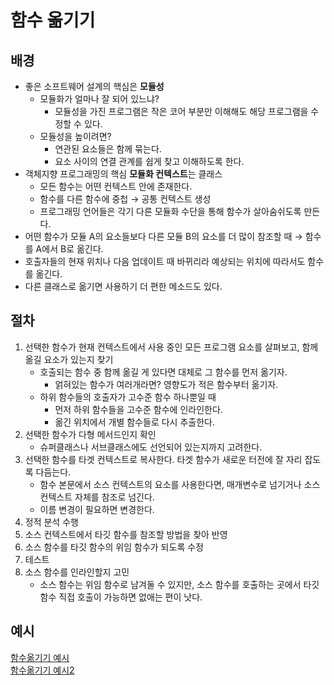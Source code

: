 # 함수 옮기기
## 배경
- 좋은 소프트웨어 설계의 핵심은 **모듈성**
  - 모듈화가 얼마나 잘 되어 있느냐?
    - 모듈성을 가진 프로그램은 작은 코어 부분만 이해해도 해당 프로그램을 수정할 수 있다.
  - 모듈성을 높이려면?
    - 연관된 요소들은 함께 묶는다.
    - 요소 사이의 연결 관계를 쉽게 찾고 이해하도록 한다.
- 객체지향 프로그래밍의 핵심 **모듈화 컨텍스트**는 클래스
  - 모든 함수는 어떤 컨텍스트 안에 존재한다. 
  - 함수를 다른 함수에 중첩 → 공통 컨텍스트 생성
  - 프로그래밍 언어들은 각기 다른 모듈화 수단을 통해 함수가 살아숨쉬도록 만든다. 
- 어떤 함수가 모듈 A의 요소들보다 다른 모듈 B의 요소를 더 많이 참조할 때 → 함수를 A에서 B로 옮긴다.
- 호출자들의 현재 위치나 다음 업데이트 때 바뀌리라 예상되는 위치에 따라서도 함수를 옮긴다.
- 다른 클래스로 옮기면 사용하기 더 편한 메소드도 있다.

## 절차 
1. 선택한 함수가 현재 컨텍스트에서 사용 중인 모든 프로그램 요소를 살펴보고, 함께 옮길 요소가 있는지 찾기
   - 호출되는 함수 중 함께 옮길 게 있다면 대체로 그 함수를 먼저 옮기자.
     - 얽혀있는 함수가 여러개라면? 영향도가 적은 함수부터 옮기자.
   - 하위 함수들의 호출자가 고수준 함수 하나뿐일 때
     - 먼저 하위 함수들을 고수준 함수에 인라인한다.
     - 옮긴 위치에서 개별 함수들로 다시 추출한다.
2. 선택한 함수가 다형 메서드인지 확인
   - 슈퍼클래스나 서브클래스에도 선언되어 있는지까지 고려한다.
3. 선택한 함수를 타겟 컨텍스트로 복사한다. 타겟 함수가 새로운 터전에 잘 자리 잡도록 다듬는다.
    - 함수 본문에서 소스 컨텍스트의 요소를 사용한다면, 매개변수로 넘기거나 소스 컨텍스트 자체를 참조로 넘긴다.
    - 이름 변경이 필요하면 변경한다.
4. 정적 분석 수행
5. 소스 컨텍스트에서 타깃 함수를 참조할 방법을 찾아 반영
6. 소스 함수를 타깃 함수의 위임 함수가 되도록 수정
7. 테스트
8. 소스 함수를 인라인할지 고민
    - 소스 함수는 위임 함수로 남겨둘 수 있지만, 소스 함수를 호출하는 곳에서 타깃 함수 직접 호출이 가능하면 없애는 편이 낫다.

## 예시
[함수옮기기 예시](../8-1/example.js)<br>
[함수옮기기 예시2](../8-2/example.js)<br>